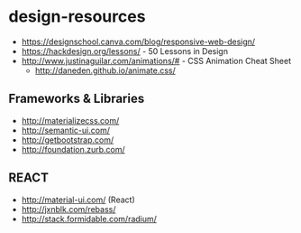 # design-resources

- https://designschool.canva.com/blog/responsive-web-design/
- https://hackdesign.org/lessons/ - 50 Lessons in Design
- http://www.justinaguilar.com/animations/# - CSS Animation Cheat Sheet
  - http://daneden.github.io/animate.css/

## Frameworks & Libraries
- http://materializecss.com/
- http://semantic-ui.com/
- http://getbootstrap.com/
- http://foundation.zurb.com/

## REACT
- http://material-ui.com/ (React)
- http://jxnblk.com/rebass/ 
- http://stack.formidable.com/radium/
